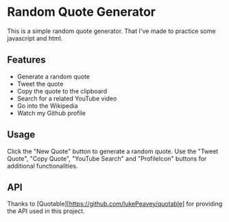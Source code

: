 # Random Quote Generator

This is a simple random quote generator. That I've made to practice some javascript and html.

## Features
- Generate a random quote
- Tweet the quote
- Copy the quote to the clipboard
- Search for a related YouTube video
- Go into the Wikipedia
- Watch my Github profile

## Usage

Click the "New Quote" button to generate a random quote. 
Use the "Tweet Quote", "Copy Quote", "YouTube Search" and "ProfileIcon" buttons for additional functionalities.

## API

Thanks to [Quotable][https://github.com/lukePeavey/quotable] for providing the API used in this project.
